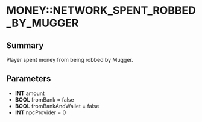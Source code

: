 # MONEY::NETWORK_SPENT_ROBBED_BY_MUGGER

## Summary
Player spent money from being robbed by Mugger.

## Parameters
* **INT** amount
* **BOOL** fromBank = false
* **BOOL** fromBankAndWallet = false
* **INT** npcProvider = 0